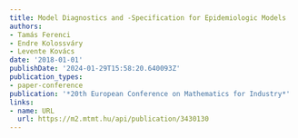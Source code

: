 ```yaml
---
title: Model Diagnostics and -Specification for Epidemiologic Models
authors:
- Tamás Ferenci
- Endre Kolossváry
- Levente Kovács
date: '2018-01-01'
publishDate: '2024-01-29T15:58:20.640093Z'
publication_types:
- paper-conference
publication: '*20th European Conference on Mathematics for Industry*'
links:
- name: URL
  url: https://m2.mtmt.hu/api/publication/3430130
---
```

